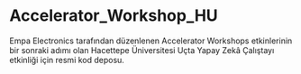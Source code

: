 # Accelerator_Workshop_HU
Empa Electronics tarafından düzenlenen Accelerator Workshops etkinlerinin bir sonraki adımı olan Hacettepe Üniversitesi Uçta Yapay Zekâ Çalıştayı etkinliği için resmi kod deposu.
